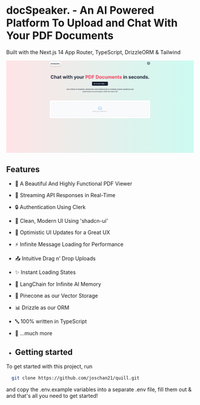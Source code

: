 # docSpeaker. - An AI Powered Platform To Upload and Chat With Your PDF Documents

Built with the Next.js 14 App Router, TypeScript, DrizzleORM & Tailwind

![Project Image](https://github.com/kishanp27/docSpeaker/blob/a01e7d850f14bd80327c57909414aef424119719/public/Screenshot%202024-02-04%20140008.png)


## Features

- 📄 A Beautiful And Highly Functional PDF Viewer
- 🔄 Streaming API Responses in Real-Time
- 🔒 Authentication Using Clerk
- 🎨 Clean, Modern UI Using 'shadcn-ui'
- 🚀 Optimistic UI Updates for a Great UX
- ⚡ Infinite Message Loading for Performance
- 📤 Intuitive Drag n’ Drop Uploads
- ✨ Instant Loading States
- 🧠 LangChain for Infinite AI Memory
- 🌲 Pinecone as our Vector Storage
- 📊 Drizzle as our ORM
- 🔤 100% written in TypeScript
- 🎁 ...much more

- ## Getting started

To get started with this project, run

```bash
  git clone https://github.com/joschan21/quill.git
```

and copy the .env.example variables into a separate .env file, fill them out & and that's all you need to get started!
